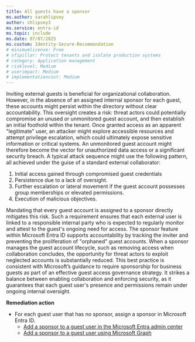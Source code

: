 ```yaml
---
title: All guests have a sponsor 
ms.author: sarahlipsey
author: shlipsey3
ms.service: entra-id
ms.topic: include
ms.date: 07/07/2025
ms.custom: Identity-Secure-Recommendation
# minimumlicense: Free
# sfipillar: Protect tenants and isolate production systems
# category: Application management    
# risklevel: Medium
# userimpact: Medium
# implementationcost: Medium
---
```

Inviting external guests is beneficial for organizational collaboration. However, in the absence of an assigned internal sponsor for each guest, these accounts might persist within the directory without clear accountability. This oversight creates a risk: threat actors could potentially compromise an unused or unmonitored guest account, and then establish an initial foothold within the tenant. Once granted access as an apparent "legitimate" user, an attacker might explore accessible resources and attempt privilege escalation, which could ultimately expose sensitive information or critical systems. An unmonitored guest account might therefore become the vector for unauthorized data access or a significant security breach. A typical attack sequence might use the following pattern, all achieved under the guise of a standard external collaborator:

1. Initial access gained through compromised guest credentials
1. Persistence due to a lack of oversight.
1. Further escalation or lateral movement if the guest account possesses group memberships or elevated permissions.
1. Execution of malicious objectives. 

Mandating that every guest account is assigned to a sponsor directly mitigates this risk. Such a requirement ensures that each external user is linked to a responsible internal party who is expected to regularly monitor and attest to the guest's ongoing need for access. The sponsor feature within Microsoft Entra ID supports accountability by tracking the inviter and preventing the proliferation of "orphaned" guest accounts. When a sponsor manages the guest account lifecycle, such as removing access when collaboration concludes, the opportunity for threat actors to exploit neglected accounts is substantially reduced. This best practice is consistent with Microsoft’s guidance to require sponsorship for business guests as part of an effective guest access governance strategy. It strikes a balance between enabling collaboration and enforcing security, as it guarantees that each guest user's presence and permissions remain under ongoing internal oversight.

**Remediation action**
- For each guest user that has no sponsor, assign a sponsor in Microsoft Entra ID.
    - [Add a sponsor to a guest user in the Microsoft Entra admin center](../../external-id/b2b-sponsors.md)
    - [Add a sponsor to a guest user using Microsoft Graph](/graph/api/user-post-sponsors?view=graph-rest-1.0&preserve-view=true)